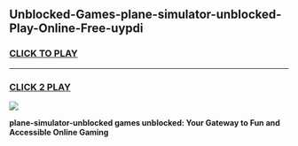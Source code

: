 
## Unblocked-Games-plane-simulator-unblocked-Play-Online-Free-uypdi
<h3>
<a href="https://premium76.site?title=plane-simulator-unblocked&ref=26A">CLICK TO PLAY</a></h3>
<hr>

<h3>
<a href="https://premium76.site?title=plane-simulator-unblocked&ref=26A">CLICK 2 PLAY</a>
  
</h3>

<a href="https://premium76.site?title=plane-simulator-unblocked&ref=26A"><img src="https://clearcache.store/games.png"></a>


**plane-simulator-unblocked games unblocked: Your Gateway to Fun and Accessible Online Gaming**
